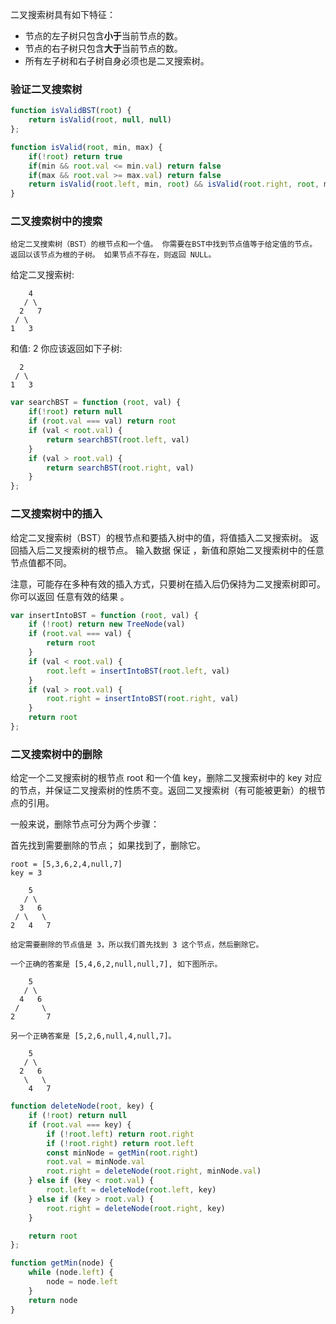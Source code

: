 二叉搜索树具有如下特征：

- 节点的左子树只包含**小于**当前节点的数。
- 节点的右子树只包含**大于**当前节点的数。
- 所有左子树和右子树自身必须也是二叉搜索树。



### 验证二叉搜索树

```js
function isValidBST(root) {
    return isValid(root, null, null)
};

function isValid(root, min, max) { 
    if(!root) return true
    if(min && root.val <= min.val) return false
    if(max && root.val >= max.val) return false
    return isValid(root.left, min, root) && isValid(root.right, root, max)
}
```

### 二叉搜索树中的搜索

```
给定二叉搜索树（BST）的根节点和一个值。 你需要在BST中找到节点值等于给定值的节点。 返回以该节点为根的子树。 如果节点不存在，则返回 NULL。
```

给定二叉搜索树:

        4
       / \
      2   7
     / \
    1   3

和值: 2
你应该返回如下子树:

      2     
     / \   
    1   3

```js
var searchBST = function (root, val) {
    if(!root) return null
    if (root.val === val) return root
    if (val < root.val) {
        return searchBST(root.left, val)
    }
    if (val > root.val) {
        return searchBST(root.right, val)
    }
};
```

### 二叉搜索树中的插入

给定二叉搜索树（BST）的根节点和要插入树中的值，将值插入二叉搜索树。 返回插入后二叉搜索树的根节点。 输入数据 保证 ，新值和原始二叉搜索树中的任意节点值都不同。

注意，可能存在多种有效的插入方式，只要树在插入后仍保持为二叉搜索树即可。 你可以返回 任意有效的结果 。

```js
var insertIntoBST = function (root, val) {
    if (!root) return new TreeNode(val)
    if (root.val === val) {
        return root
    }
    if (val < root.val) {
        root.left = insertIntoBST(root.left, val)
    }
    if (val > root.val) {
        root.right = insertIntoBST(root.right, val)
    }
    return root
};
```

### 二叉搜索树中的删除

给定一个二叉搜索树的根节点 root 和一个值 key，删除二叉搜索树中的 key 对应的节点，并保证二叉搜索树的性质不变。返回二叉搜索树（有可能被更新）的根节点的引用。

一般来说，删除节点可分为两个步骤：

首先找到需要删除的节点；
如果找到了，删除它。

```
root = [5,3,6,2,4,null,7]
key = 3

    5
   / \
  3   6
 / \   \
2   4   7

给定需要删除的节点值是 3，所以我们首先找到 3 这个节点，然后删除它。

一个正确的答案是 [5,4,6,2,null,null,7], 如下图所示。

    5
   / \
  4   6
 /     \
2       7

另一个正确答案是 [5,2,6,null,4,null,7]。

    5
   / \
  2   6
   \   \
    4   7
```

```js
function deleteNode(root, key) {
    if (!root) return null
    if (root.val === key) {
        if (!root.left) return root.right
        if (!root.right) return root.left
        const minNode = getMin(root.right)
        root.val = minNode.val
        root.right = deleteNode(root.right, minNode.val)
    } else if (key < root.val) {
        root.left = deleteNode(root.left, key)
    } else if (key > root.val) {
        root.right = deleteNode(root.right, key)
    }

    return root
};

function getMin(node) {
    while (node.left) {
        node = node.left
    }
    return node
}
```

